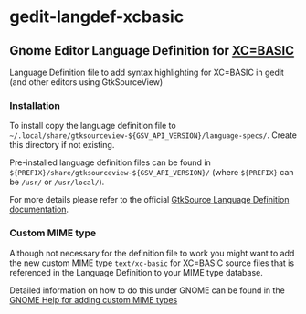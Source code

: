# gedit-langdef-xcbasic
## Gnome Editor Language Definition for [XC=BASIC](https://github.com/neilsf/XC-BASIC3/)

Language Definition file to add syntax highlighting for XC=BASIC in gedit (and other editors using GtkSourceView)

### Installation

To install copy the language definition file to `~/.local/share/gtksourceview-${GSV_API_VERSION}/language-specs/`. Create this directory if not existing.

Pre-installed language definition files can be found in `${PREFIX}/share/gtksourceview-${GSV_API_VERSION}/` (where `${PREFIX}` can be `/usr/` or `/usr/local/`).

For more details please refer to the official [GtkSource Language Definition documentation](https://gnome.pages.gitlab.gnome.org/gtksourceview/gtksourceview5/lang-reference.html).

### Custom MIME type

Although not necessary for the definition file to work you might want to add the new custom MIME type `text/xc-basic` for XC=BASIC source files that is referenced in the Language Definition to your MIME type database.

Detailed information on how to do this under GNOME can be found in the [GNOME Help for adding custom MIME types](https://help.gnome.org/admin/system-admin-guide/stable/mime-types-custom-user.html.en)
